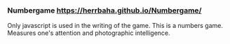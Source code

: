 ### Numbergame https://herrbaha.github.io/Numbergame/
Only javascript is used in the writing of the game.
This is a numbers game. 
Measures one's attention and photographic intelligence. 

